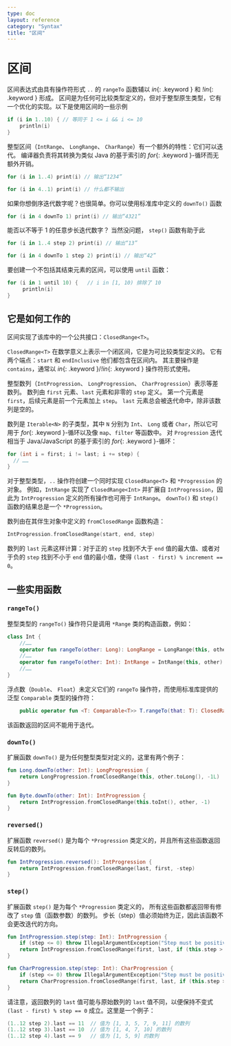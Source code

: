 ```yaml
---
type: doc
layout: reference
category: "Syntax"
title: "区间"
---
```


# 区间

区间表达式由具有操作符形式 `..` 的 `rangeTo` 函数辅以 *in*{: .keyword } 和 *!in*{: .keyword } 形成。
区间是为任何可比较类型定义的，但对于整型原生类型，它有一个优化的实现。以下是使用区间的一些示例

``` kotlin
if (i in 1..10) { // 等同于 1 <= i && i <= 10
    println(i)
}
```

整型区间（`IntRange`、 `LongRange`、 `CharRange`）有一个额外的特性：它们可以迭代。
编译器负责将其转换为类似 Java 的基于索引的 *for*{: .keyword }-循环而无额外开销。

``` kotlin
for (i in 1..4) print(i) // 输出“1234”

for (i in 4..1) print(i) // 什么都不输出
```

如果你想倒序迭代数字呢？也很简单。你可以使用标准库中定义的 `downTo()` 函数

``` kotlin
for (i in 4 downTo 1) print(i) // 输出“4321”
```

能否以不等于 1 的任意步长迭代数字？ 当然没问题， `step()` 函数有助于此

``` kotlin
for (i in 1..4 step 2) print(i) // 输出“13”

for (i in 4 downTo 1 step 2) print(i) // 输出“42”
```

要创建一个不包括其结束元素的区间，可以使用 `until` 函数：

``` kotlin
for (i in 1 until 10) {   // i in [1, 10) 排除了 10
     println(i)
}
```

## 它是如何工作的

区间实现了该库中的一个公共接口：`ClosedRange<T>`。

`ClosedRange<T>` 在数学意义上表示一个闭区间，它是为可比较类型定义的。
它有两个端点：`start` 和 `endInclusive` 他们都包含在区间内。
其主要操作是 `contains`，通常以 *in*{: .keyword }/*!in*{: .keyword } 操作符形式使用。

整型数列（`IntProgression`、 `LongProgression`、 `CharProgression`）表示等差数列。
数列由 `first` 元素、`last` 元素和非零的 `step` 定义。
第一个元素是 `first`，后续元素是前一个元素加上 `step`。 `last` 元素总会被迭代命中，除非该数列是空的。

数列是 `Iterable<N>` 的子类型，其中 `N` 分别为 `Int`、 `Long` 或者 `Char`，所以它可用于 *for*{: .keyword }-循环以及像 `map`、`filter` 等函数中。
对 `Progression` 迭代相当于 Java/JavaScript 的基于索引的 *for*{: .keyword }-循环：

``` java
for (int i = first; i != last; i += step) {
  // ……
}
```

对于整型类型，`..` 操作符创建一个同时实现 `ClosedRange<T>` 和 `*Progression` 的对象。
例如，`IntRange` 实现了 `ClosedRange<Int>` 并扩展自 `IntProgression`，因此为 `IntProgression` 定义的所有操作也可用于 `IntRange`。
`downTo()` 和 `step()` 函数的结果总是一个 `*Progression`。

数列由在其伴生对象中定义的 `fromClosedRange` 函数构造：

``` kotlin
IntProgression.fromClosedRange(start, end, step)
```

数列的 `last` 元素这样计算：对于正的 `step` 找到不大于 `end` 值的最大值、或者对于负的 `step` 找到不小于 `end` 值的最小值，使得 `(last - first) % increment == 0`。



## 一些实用函数

### `rangeTo()`

整型类型的 `rangeTo()` 操作符只是调用 `*Range` 类的构造函数，例如：

``` kotlin
class Int {
    //……
    operator fun rangeTo(other: Long): LongRange = LongRange(this, other)
    //……
    operator fun rangeTo(other: Int): IntRange = IntRange(this, other)
    //……
}
```

浮点数（`Double`、 `Float`）未定义它们的 `rangeTo` 操作符，而使用标准库提供的泛型 `Comparable` 类型的操作符：

``` kotlin
    public operator fun <T: Comparable<T>> T.rangeTo(that: T): ClosedRange<T>
```

该函数返回的区间不能用于迭代。

### `downTo()`

扩展函数 `downTo()` 是为任何整型类型对定义的，这里有两个例子：

``` kotlin
fun Long.downTo(other: Int): LongProgression {
    return LongProgression.fromClosedRange(this, other.toLong(), -1L)
}

fun Byte.downTo(other: Int): IntProgression {
    return IntProgression.fromClosedRange(this.toInt(), other, -1)
}
```

### `reversed()`

扩展函数 `reversed()` 是为每个 `*Progression` 类定义的，并且所有这些函数返回反转后的数列。

``` kotlin
fun IntProgression.reversed(): IntProgression {
    return IntProgression.fromClosedRange(last, first, -step)
}
```

### `step()`

扩展函数 `step()` 是为每个 `*Progression` 类定义的，
所有这些函数都返回带有修改了 `step` 值（函数参数）的数列。
步长（step）值必须始终为正，因此该函数不会更改迭代的方向。

``` kotlin
fun IntProgression.step(step: Int): IntProgression {
    if (step <= 0) throw IllegalArgumentException("Step must be positive, was: $step")
    return IntProgression.fromClosedRange(first, last, if (this.step > 0) step else -step)
}

fun CharProgression.step(step: Int): CharProgression {
    if (step <= 0) throw IllegalArgumentException("Step must be positive, was: $step")
    return CharProgression.fromClosedRange(first, last, if (this.step > 0) step else -step)
}
```

请注意，返回数列的 `last` 值可能与原始数列的 `last` 值不同，以便保持不变式 `(last - first) % step == 0` 成立。这里是一个例子：

``` kotlin
(1..12 step 2).last == 11  // 值为 [1, 3, 5, 7, 9, 11] 的数列
(1..12 step 3).last == 10  // 值为 [1, 4, 7, 10] 的数列
(1..12 step 4).last == 9   // 值为 [1, 5, 9] 的数列
```
